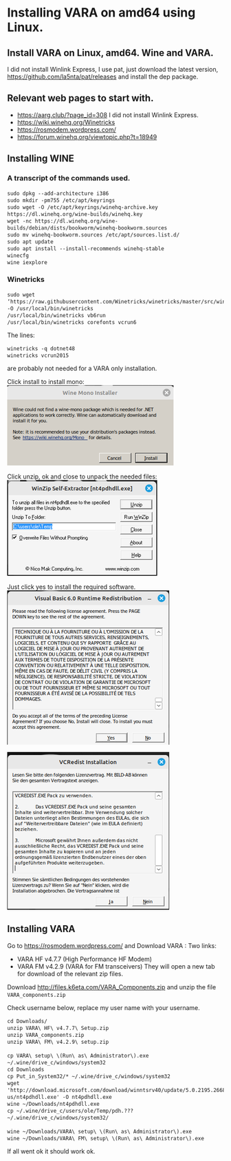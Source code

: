 
# Installing VARA on amd64 using Linux.

## Install VARA on Linux, amd64. Wine and VARA.
I did not install Winlink Express, I use pat, just download 
the latest version, https://github.com/la5nta/pat/releases and
install the dep package. 


## Relevant web pages to start with.

- https://aarg.club/?page_id=308 I did not install Winlink Express.
- https://wiki.winehq.org/Winetricks
- https://rosmodem.wordpress.com/
- https://forum.winehq.org/viewtopic.php?t=18949


## Installing WINE
### A transcript of the commands used.
```
sudo dpkg --add-architecture i386
sudo mkdir -pm755 /etc/apt/keyrings
sudo wget -O /etc/apt/keyrings/winehq-archive.key https://dl.winehq.org/wine-builds/winehq.key
wget -nc https://dl.winehq.org/wine-builds/debian/dists/bookworm/winehq-bookworm.sources
sudo mv winehq-bookworm.sources /etc/apt/sources.list.d/
sudo apt update
sudo apt install --install-recommends winehq-stable
winecfg
wine iexplore
```
### Winetricks
```
sudo wget ‘https://raw.githubusercontent.com/Winetricks/winetricks/master/src/winetricks’ -O /usr/local/bin/winetricks
/usr/local/bin/winetricks vb6run
/usr/local/bin/winetricks corefonts vcrun6 
```
The lines:
```
winetricks -q dotnet48
winetricks vcrun2015
``` 
are probably not needed for a VARA only installation.

Click install to install mono:
![wine mono](https://github.com/olewsaa/amateur-radio/blob/main/pat-amd64/wine-mono.png
"Click yes to install mono")


Click unzip, ok and close to unpack the needed files:
![unzip](https://github.com/olewsaa/amateur-radio/blob/main/pat-amd64/unzip.png
"click unzip, ok and close")

Just click yes to install the required software.
![VB](https://github.com/olewsaa/amateur-radio/blob/main/pat-amd64/VB.png
"Clik yes")

![VCRedist](https://github.com/olewsaa/amateur-radio/blob/main/pat-amd64/VCRedist.png
"Click yes")

## Installing VARA
Go to  https://rosmodem.wordpress.com/ and  Download VARA : 
Two links:
- VARA HF v4.7.7 (High Performance HF Modem)
- VARA FM v4.2.9 (VARA for FM transceivers)
They will open a new tab for download of the relevant zip files.

Download http://files.k6eta.com/VARA_Components.zip and unzip the 
file ```VARA_components.zip```

Check username below, replace my user name with your username.
```
cd Downloads/
unzip VARA\ HF\ v4.7.7\ Setup.zip 
unzip VARA_components.zip 
unzip VARA\ FM\ v4.2.9\ setup.zip

cp VARA\ setup\ \(Run\ as\ Administrator\).exe ~/.wine/drive_c/windows/system32
cd Downloads
cp Put_in_System32/* ~/.wine/drive_c/windows/system32 
wget 'http://download.microsoft.com/download/winntsrv40/update/5.0.2195.2668/nt4/en-us/nt4pdhdll.exe' -O nt4pdhdll.exe
wine ~/Downloads/nt4pdhdll.exe
cp ~/.wine/drive_c/users/ole/Temp/pdh.??? ~/.wine/drive_c/windows/system32/

wine ~/Downloads/VARA\ setup\ \(Run\ as\ Administrator\).exe
wine ~/Downloads/VARA\ FM\ setup\ \(Run\ as\ Administrator\).exe
```

If all went ok it should work ok.




